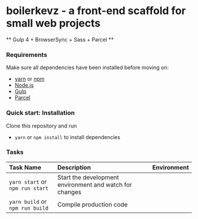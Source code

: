 boilerkevz - a front-end scaffold for small web projects
==========

** Gulp 4 + BrowserSync + Sass + Parcel **

### Requirements
Make sure all dependencies have been installed before moving on:

* [yarn](https://yarnpkg.com/lang/en/) or [npm](https://www.npmjs.com/get-npm)
* [Node.js](https://nodejs.org/en/download/)
* [Gulp](http://gulpjs.com/)
* [Parcel](https://parceljs.org/)

### Quick start: Installation
Clone this repository and run
- `yarn` or `npm install` to install dependencies

### Tasks
| Task Name | Description | Environment |
| :------------- | :------------- | :------------- |
| `yarn start` or `npm run start` | Start the development environment and watch for changes
| `yarn build` or `npm run build` | Compile production code